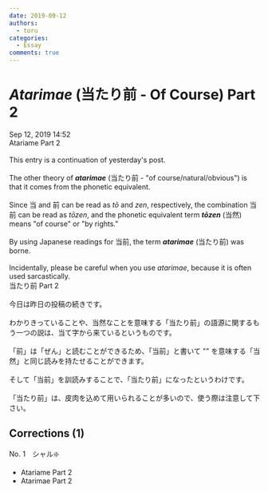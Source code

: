 ```yaml
---
date: 2019-09-12
authors:
  - toru
categories:
  - Essay
comments: true
---
```


# <strong><em>Atarimae</strong></em> (当たり前 - Of Course) Part 2
<div class="date">Sep 12, 2019 14:52</div>
<div id="post"><div id="body_show_ori">
Atariame Part 2<br/><br/>This entry is a continuation of yesterday's post.<br/><br/>The other theory of <strong><em>atarimae</em></strong> (当たり前 - "of course/natural/obvious") is that it comes from the phonetic equivalent.<br/><br/>Since 当 and 前 can be read as <em>tō</em> and <em>zen</em>, respectively, the combination 当前 can be read as <em>tōzen</em>, and the phonetic equivalent term <strong><em>tōzen</em></strong> (当然) means "of course" or "by rights."<br/><br/>By using Japanese readings for 当前, the term <strong><em>atarimae</em></strong> (当たり前) was borne.<br/><br/>Incidentally, please be careful when you use <em>atarimae</em>, because it is often used sarcastically.
</div></div>

<!-- more -->

<div id="post_ja"><div id="body_show_mo">
当たり前 Part 2<br/><br/>今日は昨日の投稿の続きです。<br/><br/>わかりきっていることや、当然なことを意味する「当たり前」の語源に関するもう一つの説は、当て字から来ているというものです。<br/><br/>「前」は「ぜん」と読むことができるため、「当前」と書いて "" を意味する「当然」と同じ読みを持たせることができます。<br/><br/>そして「当前」を訓読みすることで、「当たり前」になったというわけです。<br/><br/>「当たり前」は、皮肉を込めて用いられることが多いので、使う際は注意して下さい。
</div></div>

## Corrections (1)
<div id="block"><div class="first_name"> No. 1　<span class="just_name">シャル❇️</span></div><div id="block2">
<ul class="correction_field">
<li class="incorrect">Atariame Part 2</li>
<li class="corrected correct">
Atarimae Part 2
</li>
</ul>
</div></div>
